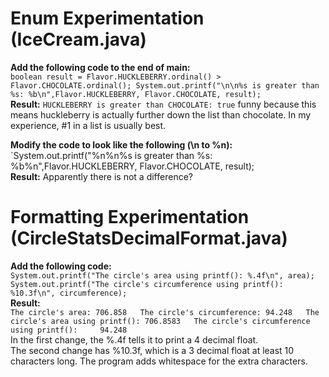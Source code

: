 # Enum Experimentation (IceCream.java)
**Add the following code to the end of main:**  
`boolean result = Flavor.HUCKLEBERRY.ordinal() > Flavor.CHOCOLATE.ordinal();
System.out.printf("\n\n%s is greater than %s: %b\n",Flavor.HUCKLEBERRY, Flavor.CHOCOLATE, result);`  
**Result:** `HUCKLEBERRY is greater than CHOCOLATE: true` funny because this means huckleberry is actually
further down the list than chocolate. In my experience, #1 in a list is usually best.  

**Modify the code to look like the following (\n to %n):**  
`System.out.printf("%n%n%s is greater than %s: %b%n",Flavor.HUCKLEBERRY, Flavor.CHOCOLATE, result);  
**Result:** Apparently there is not a difference?  

# Formatting Experimentation (CircleStatsDecimalFormat.java)
**Add the following code:**  
`System.out.printf("The circle's area using printf(): %.4f\n", area);
System.out.printf("The circle's circumference using printf(): %10.3f\n", circumference);`  
**Result:**  
`The circle's area: 706.858  
The circle's circumference: 94.248  
The circle's area using printf(): 706.8583  
The circle's circumference using printf():     94.248`  
In the first change, the %.4f tells it to print a 4 decimal float.  
The second change has %10.3f, which is a 3 decimal float at least 10 characters long. 
The program adds whitespace for the extra characters.  

